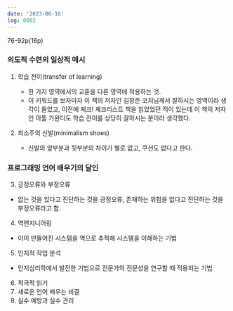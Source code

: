 ```yaml
---
date: '2023-06-16'
log: 0002
---
```


76-92p(16p)

### 의도적 수련의 일상적 예시

1. 학습 전이(transfer of learning)
	- 한 가지 영역에서의 교훈을 다른 영역에 적용하는 것.
	- 이 키워드를 보자마자 이 책의 저자인 김창준 코치님께서 잘하시는 영역이라 생각이 들었고, 이전에 체크! 체크리스트 책을 읽었었던 적이 있는데 이 책의 저자인 아툴 가완디도 학습 전이를 상당히 잘하시는 분이라 생각했다.

2. 최소주의 신발(minimalism shoes)
	- 신발의 앞부분과 뒷부분의 차이가 별로 없고, 쿠션도 없다고 한다.

### 프로그래밍 언어 배우기의 달인

3. 긍정오류와 부정오류
 - 없는 것을 있다고 진단하는 것을 긍정오류, 존재하는 위험을 없다고 진단하는 것을 부정오류라고 함.

4. 역엔지니어링
- 이미 만들어진 시스템을 역으로 추적해 시스템을 이해하는 기법

5. 인지적 작업 분석
 - 인지심리학에서 발전한 기법으로 전문가의 전문성을 연구할 때 적용되는 기법

6. 적극적 읽기
7. 새로운 언어 배우는 비결
8. 실수 예방과 실수 관리